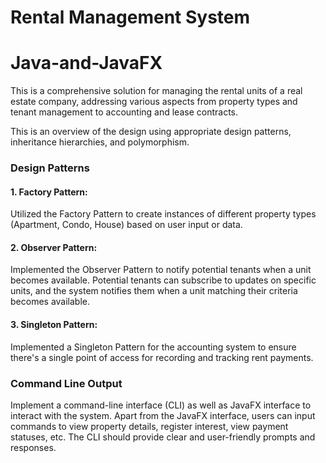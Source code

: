 # Rental Management System
# Java-and-JavaFX

This is a comprehensive solution for managing the rental units of a real estate company, addressing various aspects from property types and tenant management to accounting and lease contracts.

This is an overview of the design using appropriate design patterns, inheritance hierarchies, and polymorphism. 

### Design Patterns

#### 1. **Factory Pattern**:
Utilized the Factory Pattern to create instances of different property types (Apartment, Condo, House) based on user input or data.

#### 2. **Observer Pattern**: 
Implemented the Observer Pattern to notify potential tenants when a unit becomes available. Potential tenants can subscribe to updates on specific units, and the system notifies them when a unit matching their criteria becomes available.

#### 3. **Singleton Pattern**:
Implemented a Singleton Pattern for the accounting system to ensure there's a single point of access for recording and tracking rent payments.

### Command Line Output
Implement a command-line interface (CLI) as well as JavaFX interface to interact with the system. Apart from the JavaFX interface, users can input commands to view property details, register interest, view payment statuses, etc. The CLI should provide clear and user-friendly prompts and responses.
